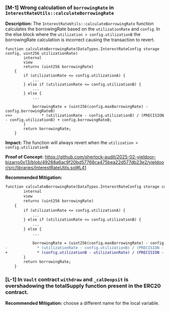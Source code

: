 ### [M-1] Wrong calculation of `borrowingRate` in `InterestRateUtils::calculateBorrowingRate`

**Description:** The `InterestRateUtils::calculateBorrowingRate` function calculates the borrowingRate based on the `utilizationRate` and `config`. In the else block where the `utilization > config.utilizationB` the borrowingRate calculation is incorrect causing the transaction to revert.

```solidity
function calculateBorrowingRate(DataTypes.InterestRateConfig storage config, uint256 utilizationRate)
        internal
        view
        returns (uint256 borrowingRate)
    {
        if (utilizationRate <= config.utilizationA) {
            ...
        } else if (utilizationRate <= config.utilizationB) {
            ...
        } else {
            ...

            borrowingRate = (uint256(config.maxBorrowingRate) - config.borrowingRateB)
>>>             * (utilizationRate - config.utilizationB) / (PRECISION - config.utilizationB) + config.borrowingRateB;
        }
        return borrowingRate;
    }
```

**Impact:** The function will always revert when the `utilization > config.utilizationB` 

**Proof of Concept:** https://github.com/sherlock-audit/2025-02-yieldoor-bizarro0x13/blob/49288a6ac9f20bd57768ca475bea22d577db23e2/yieldoor/src/libraries/InterestRateUtils.sol#L41

**Recommended Mitigation:** 
```diff
function calculateBorrowingRate(DataTypes.InterestRateConfig storage config, uint256 utilizationRate)
        internal
        view
        returns (uint256 borrowingRate)
    {
        if (utilizationRate <= config.utilizationA) {
            ...
        } else if (utilizationRate <= config.utilizationB) {
            ...
        } else {
            ...

            borrowingRate = (uint256(config.maxBorrowingRate) - config.borrowingRateB)
-             * (utilizationRate - config.utilizationB) / (PRECISION - config.utilizationB) + config.borrowingRateB;
+             * (config.utilizationB - utilizationRate) / (PRECISION - config.utilizationB) + config.borrowingRateB;
        }
        return borrowingRate;
    }
```


### [L-1] In `Vault` contract `withdraw` and `_calDeopsit` is overshadowing the totalSupply function present in the ERC20 contract.

**Recommended Mitigation:** choose a different name for the local variable.